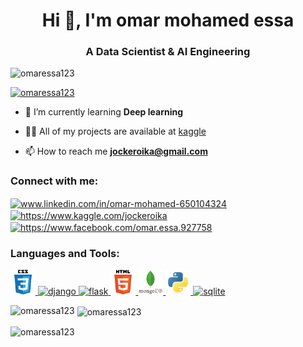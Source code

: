 <h1 align="center">Hi 👋, I'm omar mohamed essa</h1>
<h3 align="center">A Data Scientist & AI Engineering</h3>

<p align="left"> <img src="https://komarev.com/ghpvc/?username=omaressa123&label=Profile%20views&color=0e75b6&style=flat" alt="omaressa123" /> </p>

<p align="left"> <a href="https://github.com/ryo-ma/github-profile-trophy"><img src="https://github-profile-trophy.vercel.app/?username=omaressa123" alt="omaressa123" /></a> </p>

- 🌱 I’m currently learning **Deep learning**

- 👨‍💻 All of my projects are available at [kaggle](kaggle)

- 📫 How to reach me **jockeroika@gmail.com**

<h3 align="left">Connect with me:</h3>
<p align="left">
<a href="https://linkedin.com/in/www.linkedin.com/in/omar-mohamed-650104324" target="blank"><img align="center" src="https://raw.githubusercontent.com/rahuldkjain/github-profile-readme-generator/master/src/images/icons/Social/linked-in-alt.svg" alt="www.linkedin.com/in/omar-mohamed-650104324" height="30" width="40" /></a>
<a href="https://kaggle.com/https://www.kaggle.com/jockeroika" target="blank"><img align="center" src="https://raw.githubusercontent.com/rahuldkjain/github-profile-readme-generator/master/src/images/icons/Social/kaggle.svg" alt="https://www.kaggle.com/jockeroika" height="30" width="40" /></a>
<a href="https://fb.com/https://www.facebook.com/omar.essa.927758" target="blank"><img align="center" src="https://raw.githubusercontent.com/rahuldkjain/github-profile-readme-generator/master/src/images/icons/Social/facebook.svg" alt="https://www.facebook.com/omar.essa.927758" height="30" width="40" /></a>
</p>

<h3 align="left">Languages and Tools:</h3>
<p align="left"> <a href="https://www.w3schools.com/css/" target="_blank" rel="noreferrer"> <img src="https://raw.githubusercontent.com/devicons/devicon/master/icons/css3/css3-original-wordmark.svg" alt="css3" width="40" height="40"/> </a> <a href="https://www.djangoproject.com/" target="_blank" rel="noreferrer"> <img src="https://cdn.worldvectorlogo.com/logos/django.svg" alt="django" width="40" height="40"/> </a> <a href="https://flask.palletsprojects.com/" target="_blank" rel="noreferrer"> <img src="https://www.vectorlogo.zone/logos/pocoo_flask/pocoo_flask-icon.svg" alt="flask" width="40" height="40"/> </a> <a href="https://www.w3.org/html/" target="_blank" rel="noreferrer"> <img src="https://raw.githubusercontent.com/devicons/devicon/master/icons/html5/html5-original-wordmark.svg" alt="html5" width="40" height="40"/> </a> <a href="https://www.mongodb.com/" target="_blank" rel="noreferrer"> <img src="https://raw.githubusercontent.com/devicons/devicon/master/icons/mongodb/mongodb-original-wordmark.svg" alt="mongodb" width="40" height="40"/> </a> <a href="https://www.python.org" target="_blank" rel="noreferrer"> <img src="https://raw.githubusercontent.com/devicons/devicon/master/icons/python/python-original.svg" alt="python" width="40" height="40"/> </a> <a href="https://www.sqlite.org/" target="_blank" rel="noreferrer"> <img src="https://www.vectorlogo.zone/logos/sqlite/sqlite-icon.svg" alt="sqlite" width="40" height="40"/> </a> </p>

<p><img align="left" src="https://github-readme-stats.vercel.app/api/top-langs?username=omaressa123&show_icons=true&locale=en&layout=compact" alt="omaressa123" /></p>

<p>&nbsp;<img align="center" src="https://github-readme-stats.vercel.app/api?username=omaressa123&show_icons=true&locale=en" alt="omaressa123" /></p>

<p><img align="center" src="https://github-readme-streak-stats.herokuapp.com/?user=omaressa123&" alt="omaressa123" /></p>
